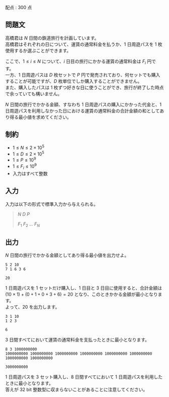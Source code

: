 配点 : $300$ 点

## 問題文

高橋君は $N$ 日間の鉄道旅行を計画しています。<br>
高橋君はそれぞれの日について、運賃の通常料金を払うか、$1$ 日周遊パスを $1$ 枚使用するか選ぶことができます。

ここで、$1\leq i\leq N$ について、$i$ 日目の旅行にかかる運賃の通常料金は $F_i$ 円です。<br>
一方、$1$ 日周遊パスは $D$ 枚セットで $P$ 円で発売されており、何セットでも購入することが可能ですが、$D$ 枚単位でしか購入することができません。<br>
また、購入したパスは $1$ 枚ずつ好きな日に使うことができ、旅行が終了した時点で余っていても構いません。

$N$ 日間の旅行でかかる金額、すなわち $1$ 日周遊パスの購入にかかった代金と、$1$ 日周遊パスを利用しなかった日における運賃の通常料金の合計金額の和としてあり得る最小値を求めてください。

## 制約

- $1\leq N\leq 2\times 10^5$
- $1\leq D\leq 2\times 10^5$
- $1\leq P\leq 10^9$
- $1\leq F_i\leq 10^9$
- 入力はすべて整数

## 入力

入力は以下の形式で標準入力から与えられる。

> $N$ $D$ $P$
> 
> $F_1$ $F_2$ $\ldots$ $F_N$

## 出力

$N$ 日間の旅行でかかる金額としてあり得る最小値を出力せよ。

```input1
5 2 10
7 1 6 3 6
```

```output1
20
```

$1$ 日周遊パスを $1$ セットだけ購入し、$1$ 日目と $3$ 日目に使用すると、合計金額は $(10\times 1)+(0+1+0+3+6)=20$ となり、このときかかる金額が最小となります。<br>
よって、$20$ を出力します。

```input2
3 1 10
1 2 3
```

```output2
6
```

$3$ 日間すべてにおいて運賃の通常料金を支払ったときに最小となります。

```input3
8 3 1000000000
1000000000 1000000000 1000000000 1000000000 1000000000 1000000000 1000000000 1000000000
```

```output3
3000000000
```

$1$ 日周遊パスを $3$ セット購入し、$8$ 日間すべてにおいて $1$ 日周遊パスを利用したときに最小となります。<br>
答えが $32$ bit 整数型に収まらないことがあることに注意してください。